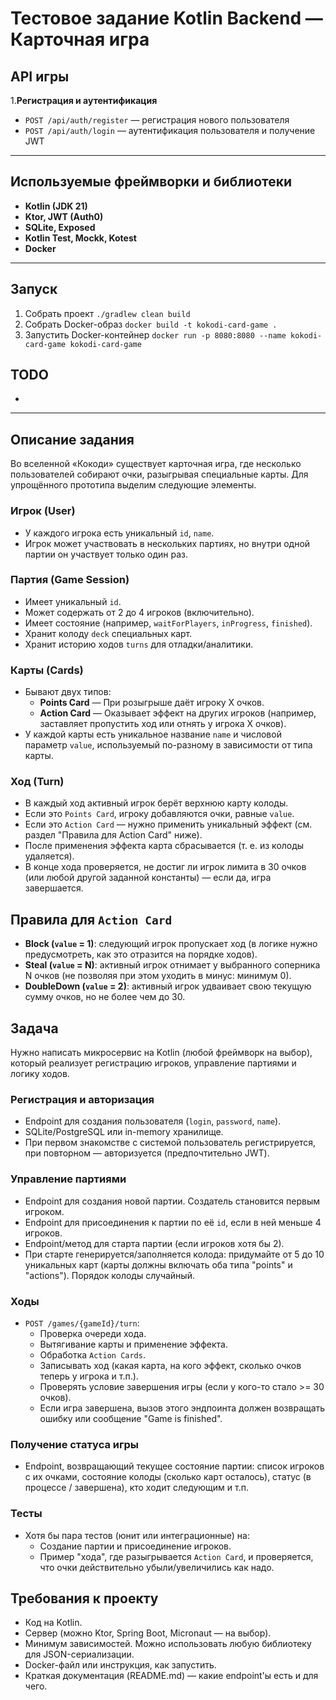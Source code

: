 # Тестовое задание Kotlin Backend — Карточная игра

## API игры

1.**Регистрация и аутентификация**
- `POST /api/auth/register` — регистрация нового пользователя
- `POST /api/auth/login` — аутентификация пользователя и получение JWT

---
## Используемые фреймворки и библиотеки

- **Kotlin (JDK 21)**
- **Ktor, JWT (Auth0)**
- **SQLite, Exposed**
- **Kotlin Test, Mockk, Kotest**
- **Docker**
---
## Запуск

1. Собрать проект `./gradlew clean build`
2. Собрать Docker-образ `docker build -t kokodi-card-game .`
3. Запустить Docker-контейнер `docker run -p 8080:8080 --name kokodi-card-game kokodi-card-game`

## TODO

-

---

## Описание задания

Во вселенной «Кокоди» существует карточная игра, где несколько пользователей собирают очки, разыгрывая специальные карты. Для упрощённого прототипа выделим следующие элементы.

### Игрок (User)
- У каждого игрока есть уникальный `id`, `name`.
- Игрок может участвовать в нескольких партиях, но внутри одной партии он участвует только один раз.

### Партия (Game Session)
- Имеет уникальный `id`.
- Может содержать от 2 до 4 игроков (включительно).
- Имеет состояние (например, `waitForPlayers`, `inProgress`, `finished`).
- Хранит колоду `deck` специальных карт.
- Хранит историю ходов `turns` для отладки/аналитики.

### Карты (Cards)
- Бывают двух типов:
  - **Points Card** — При розыгрыше даёт игроку X очков.
  - **Action Card** — Оказывает эффект на других игроков (например, заставляет пропустить ход или отнять у игрока X очков).
- У каждой карты есть уникальное название `name` и числовой параметр `value`, используемый по-разному в зависимости от типа карты.

### Ход (Turn)
- В каждый ход активный игрок берёт верхнюю карту колоды.
- Если это `Points Card`, игроку добавляются очки, равные `value`.
- Если это `Action Card` — нужно применить уникальный эффект (см. раздел "Правила для Action Card" ниже).
- После применения эффекта карта сбрасывается (т. е. из колоды удаляется).
- В конце хода проверяется, не достиг ли игрок лимита в 30 очков (или любой другой заданной константы) — если да, игра завершается.

## Правила для `Action Card`

- **Block (`value` = 1)**: следующий игрок пропускает ход (в логике нужно предусмотреть, как это отразится на порядке ходов).
- **Steal (`value` = N)**: активный игрок отнимает у выбранного соперника N очков (не позволяя при этом уходить в минус: минимум 0).
- **DoubleDown (`value` = 2)**: активный игрок удваивает свою текущую сумму очков, но не более чем до 30.

## Задача

Нужно написать микросервис на Kotlin (любой фреймворк на выбор), который реализует регистрацию игроков, управление партиями и логику ходов.

### Регистрация и авторизация
- Endpoint для создания пользователя (`login`, `password`, `name`).
- SQLite/PostgreSQL или in-memory хранилище.
- При первом знакомстве с системой пользователь регистрируется, при повторном — авторизуется (предпочтительно JWT).

### Управление партиями
- Endpoint для создания новой партии. Создатель становится первым игроком.
- Endpoint для присоединения к партии по её `id`, если в ней меньше 4 игроков.
- Endpoint/метод для старта партии (если игроков хотя бы 2).
- При старте генерируется/заполняется колода: придумайте от 5 до 10 уникальных карт (карты должны включать оба типа "points" и "actions"). Порядок колоды случайный.

### Ходы
- `POST /games/{gameId}/turn`:
  - Проверка очереди хода.
  - Вытягивание карты и применение эффекта.
  - Обработка `Action Cards`.
  - Записывать ход (какая карта, на кого эффект, сколько очков теперь у игрока и т.п.).
  - Проверять условие завершения игры (если у кого-то стало >= 30 очков).
  - Если игра завершена, вызов этого эндпоинта должен возвращать ошибку или сообщение "Game is finished".

### Получение статуса игры
- Endpoint, возвращающий текущее состояние партии: список игроков с их очками, состояние колоды (сколько карт осталось), статус (в процессе / завершена), кто ходит следующим и т.п.

### Тесты
- Хотя бы пара тестов (юнит или интеграционные) на:
  - Создание партии и присоединение игроков.
  - Пример "хода", где разыгрывается `Action Card`, и проверяется, что очки действительно убыли/увеличились как надо.

## Требования к проекту

- Код на Kotlin.
- Сервер (можно Ktor, Spring Boot, Micronaut — на выбор).
- Минимум зависимостей. Можно использовать любую библиотеку для JSON-сериализации.
- Docker-файл или инструкция, как запустить.
- Краткая документация (README.md) — какие endpoint'ы есть и для чего.
